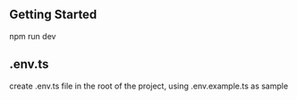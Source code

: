 ## Getting Started

npm run dev
## .env.ts
create .env.ts file in the root of the project, using .env.example.ts as sample
